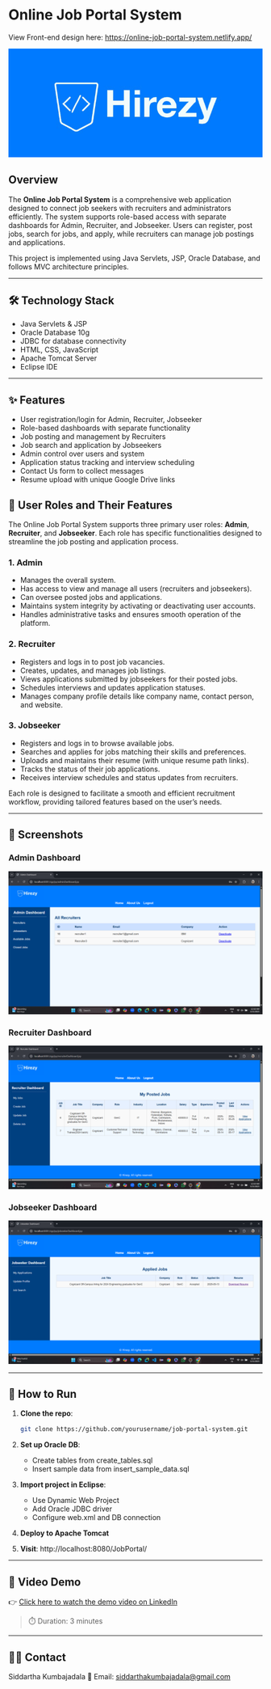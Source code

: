 # Online Job Portal System

View Front-end design here: https://online-job-portal-system.netlify.app/

![Company Logo](src/main/webapp/images/HirezyLogo.png)

## Overview

The **Online Job Portal System** is a comprehensive web application designed to connect job seekers with recruiters and administrators efficiently. The system supports role-based access with separate dashboards for Admin, Recruiter, and Jobseeker. Users can register, post jobs, search for jobs, and apply, while recruiters can manage job postings and applications.

This project is implemented using Java Servlets, JSP, Oracle Database, and follows MVC architecture principles.

---

## 🛠️ Technology Stack

- Java Servlets & JSP
- Oracle Database 10g
- JDBC for database connectivity
- HTML, CSS, JavaScript
- Apache Tomcat Server
- Eclipse IDE
---

## ✨ Features

- User registration/login for Admin, Recruiter, Jobseeker
- Role-based dashboards with separate functionality
- Job posting and management by Recruiters
- Job search and application by Jobseekers
- Admin control over users and system
- Application status tracking and interview scheduling
- Contact Us form to collect messages
- Resume upload with unique Google Drive links


## 👤 User Roles and Their Features

The Online Job Portal System supports three primary user roles: **Admin**, **Recruiter**, and **Jobseeker**. Each role has specific functionalities designed to streamline the job posting and application process.

### 1. Admin
- Manages the overall system.
- Has access to view and manage all users (recruiters and jobseekers).
- Can oversee posted jobs and applications.
- Maintains system integrity by activating or deactivating user accounts.
- Handles administrative tasks and ensures smooth operation of the platform.

### 2. Recruiter
- Registers and logs in to post job vacancies.
- Creates, updates, and manages job listings.
- Views applications submitted by jobseekers for their posted jobs.
- Schedules interviews and updates application statuses.
- Manages company profile details like company name, contact person, and website.

### 3. Jobseeker
- Registers and logs in to browse available jobs.
- Searches and applies for jobs matching their skills and preferences.
- Uploads and maintains their resume (with unique resume path links).
- Tracks the status of their job applications.
- Receives interview schedules and status updates from recruiters.

Each role is designed to facilitate a smooth and efficient recruitment workflow, providing tailored features based on the user’s needs.

---

## 📸 Screenshots

### Admin Dashboard  
![Admin Dashboard](Screenshots/10.png)

### Recruiter Dashboard  
![Recruiter Dashboard](Screenshots/14.png)

### Jobseeker Dashboard  
![Jobseeker Dashboard](Screenshots/19.png)

---

## 🧪 How to Run
1. **Clone the repo**:
   ```bash
   git clone https://github.com/yourusername/job-portal-system.git

2. **Set up Oracle DB**:
   - Create tables from create_tables.sql
   - Insert sample data from insert_sample_data.sql

3. **Import project in Eclipse**:
   - Use Dynamic Web Project
   - Add Oracle JDBC driver
   - Configure web.xml and DB connection

4. **Deploy to Apache Tomcat**

5. **Visit**: http://localhost:8080/JobPortal/

---

## 🎥 Video Demo

👉 [Click here to watch the demo video on LinkedIn](https://www.linkedin.com/posts/siddarthakumbajadala_java-jsp-servlets-activity-7328699760381452289-1Gye?utm_source=share&utm_medium=member_desktop&rcm=ACoAAD-WMPwBt1Gz2TEayp5aokwDdnuiWXL5Pqk)

> ⏱️ Duration: 3 minutes  

---

## 👨‍💻 Contact
Siddartha Kumbajadala
📧 Email: siddarthakumbajadala@gmail.com

